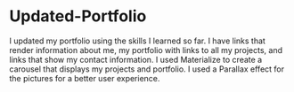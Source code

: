 # Updated-Portfolio

I updated my portfolio using the skills I learned so far. I have links that render information about me, my portfolio with links to all my projects, and links that show my contact information. I used Materialize to create a carousel that displays my projects and portfolio. I used a Parallax effect for the pictures for a better user experience.
